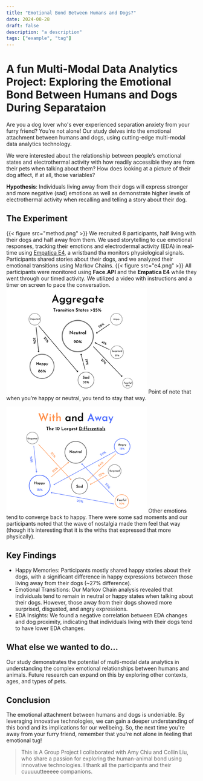 ```yaml
---
title: "Emotional Bond Between Humans and Dogs?"
date: 2024-08-28
draft: false
description: "a description"
tags: ["example", "tag"]
---
```

# A fun Multi-Modal Data Analytics Project: Exploring the Emotional Bond Between Humans and Dogs During Separataion

Are you a dog lover who's ever experienced separation anxiety from your furry friend? You're not alone! Our study delves into the emotional attachment between humans and dogs, using cutting-edge multi-modal data analytics technology.

We were interested about the relationship between people’s emotional states and electrothermal activity with how readily accessible they are from their pets when talking about them? How does looking at a picture of their dog affect, if at all, those variables? 

**Hypothesis**: Individuals living away from their dogs will express stronger and more negative (sad) emotions as well as demonstrate higher levels of electrothermal activity when recalling and telling a story about their dog.


## The Experiment
{{< figure src="method.png" >}}
We recruited 8 participants, half living with their dogs and half away from them. We used storytelling to cue emotional responses, tracking their emotions and electrodermal activity (EDA) in real-time using [Empatica E4](https://e4.empatica.com/), a wristband tha monitors physiological signals. Participants shared stories about their dogs, and we analyzed their emotional transitions using Markov Chains.
{{< figure src="e4.png" >}}
All participants were monitored using **Face.API** and the **Empatica E4** while they went through our timed activity. We utilized a video with instructions and a timer on screen to pace the conversation.
<img src="mc1.png">
Point of note that when you’re happy or neutral, you tend to stay that way.

<img src="mc2.png">
Other emotions tend to converge back to happy. There were some sad moments and our participants noted that the wave of nostalgia made them feel that way (though it’s interesting that it is the withs that expressed that more physically).


## Key Findings
* Happy Memories: Participants mostly shared happy stories about their dogs, with a significant difference in happy expressions between those living away from their dogs (~27% difference).
* Emotional Transitions: Our Markov Chain analysis revealed that individuals tend to remain in neutral or happy states when talking about their dogs. However, those away from their dogs showed more surprised, disgusted, and angry expressions.
* EDA Insights: We found a negative correlation between EDA changes and dog proximity, indicating that individuals living with their dogs tend to have lower EDA changes.

## What else we wanted to do...
Our study demonstrates the potential of multi-modal data analytics in understanding the complex emotional relationships between humans and animals. Future research can expand on this by exploring other contexts, ages, and types of pets.
## Conclusion
The emotional attachment between humans and dogs is undeniable. By leveraging innovative technologies, we can gain a deeper understanding of this bond and its implications for our wellbeing. So, the next time you're away from your furry friend, remember that you're not alone in feeling that emotional tug!

> This is A Group Project I collaborated with Amy Chiu and Collin Liu, who share a passion for exploring the human-animal bond using innovative technologies.
> I thank all the participants and their cuuuuutteeeee companions.